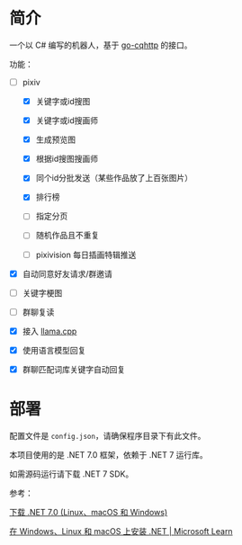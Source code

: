 # 简介

一个以 C# 编写的机器人，基于 [go-cqhttp](https://github.com/Mrs4s/go-cqhttp) 的接口。

功能：

- [ ] pixiv
  
  - [x] 关键字或id搜图
  
  - [x] 关键字或id搜画师
  
  - [x] 生成预览图
  
  - [x] 根据id搜图搜画师
  
  - [x] 同个id分批发送（某些作品放了上百张图片）
  
  - [x] 排行榜
  
  - [ ] 指定分页
  
  - [ ] 随机作品且不重复
  
  - [ ] pixivision 每日插画特辑推送

- [x] 自动同意好友请求/群邀请

- [ ] 关键字梗图

- [ ] 群聊复读

- [x] 接入 [llama.cpp](https://github.com/ggerganov/llama.cpp)

- [x] 使用语言模型回复

- [x] 群聊匹配词库关键字自动回复

# 部署

配置文件是 `config.json`，请确保程序目录下有此文件。

本项目使用的是 .NET 7.0 框架，依赖于 .NET 7 运行库。

如需源码运行请下载 .NET 7 SDK。

参考：

[下载 .NET 7.0 (Linux、macOS 和 Windows)](https://dotnet.microsoft.com/zh-cn/download/dotnet/7.0)

[在 Windows、Linux 和 macOS 上安装 .NET | Microsoft Learn](https://learn.microsoft.com/zh-cn/dotnet/core/install/)
